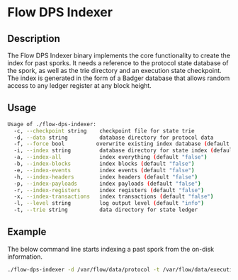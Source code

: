 # Flow DPS Indexer

## Description

The Flow DPS Indexer binary implements the core functionality to create the index for past sporks. It needs a reference
to the protocol state database of the spork, as well as the trie directory and an execution state checkpoint. The index
is generated in the form of a Badger database that allows random access to any ledger register at any block height.

## Usage

```sh
Usage of ./flow-dps-indexer:
  -c, --checkpoint string    checkpoint file for state trie
  -d, --data string          database directory for protocol data
  -f, --force bool          overwrite existing index database (default "false")
  -i, --index string         database directory for state index (default "index")
  -a, --index-all            index everything (default "false")
  -b, --index-blocks         index blocks (default "false")
  -e, --index-events         index events (default "false")
  -h, --index-headers        index headers (default "false")
  -p, --index-payloads       index payloads (default "false")
  -r, --index-registers      index registers (default "false")
  -x, --index-transactions   index transactions (default "false")
  -l, --level string         log output level (default "info")
  -t, --trie string          data directory for state ledger
```

## Example

The below command line starts indexing a past spork from the on-disk information.

```sh
./flow-dps-indexer -d /var/flow/data/protocol -t /var/flow/data/execution -c /var/flow/bootstrap/root.checkpoint -i /var/flow/data/index
```